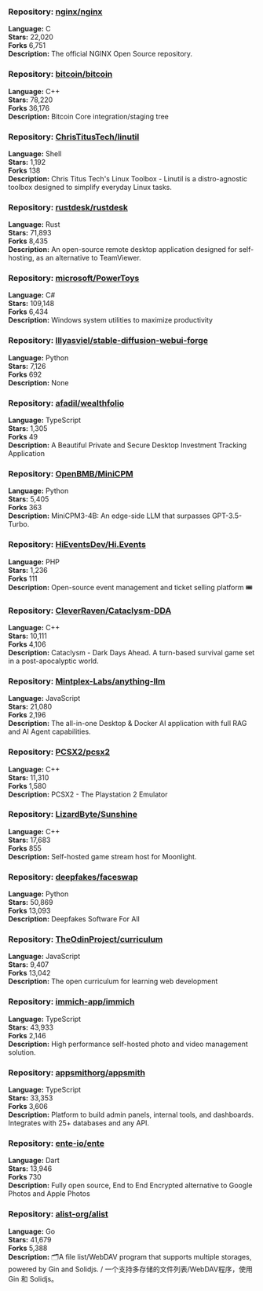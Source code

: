### **Repository:** [nginx/nginx](https://github.com/nginx/nginx)  

**Language:** C  
**Stars:** 22,020  
**Forks** 6,751  
**Description:** The official NGINX Open Source repository.  

### **Repository:** [bitcoin/bitcoin](https://github.com/bitcoin/bitcoin)  

**Language:** C++  
**Stars:** 78,220  
**Forks** 36,176  
**Description:** Bitcoin Core integration/staging tree  

### **Repository:** [ChrisTitusTech/linutil](https://github.com/ChrisTitusTech/linutil)  

**Language:** Shell  
**Stars:** 1,192  
**Forks** 138  
**Description:** Chris Titus Tech's Linux Toolbox - Linutil is a distro-agnostic toolbox designed to simplify everyday Linux tasks.  

### **Repository:** [rustdesk/rustdesk](https://github.com/rustdesk/rustdesk)  

**Language:** Rust  
**Stars:** 71,893  
**Forks** 8,435  
**Description:** An open-source remote desktop application designed for self-hosting, as an alternative to TeamViewer.  

### **Repository:** [microsoft/PowerToys](https://github.com/microsoft/PowerToys)  

**Language:** C#  
**Stars:** 109,148  
**Forks** 6,434  
**Description:** Windows system utilities to maximize productivity  

### **Repository:** [lllyasviel/stable-diffusion-webui-forge](https://github.com/lllyasviel/stable-diffusion-webui-forge)  

**Language:** Python  
**Stars:** 7,126  
**Forks** 692  
**Description:** None  

### **Repository:** [afadil/wealthfolio](https://github.com/afadil/wealthfolio)  

**Language:** TypeScript  
**Stars:** 1,305  
**Forks** 49  
**Description:** A Beautiful Private and Secure Desktop Investment Tracking Application  

### **Repository:** [OpenBMB/MiniCPM](https://github.com/OpenBMB/MiniCPM)  

**Language:** Python  
**Stars:** 5,405  
**Forks** 363  
**Description:** MiniCPM3-4B: An edge-side LLM that surpasses GPT-3.5-Turbo.  

### **Repository:** [HiEventsDev/Hi.Events](https://github.com/HiEventsDev/Hi.Events)  

**Language:** PHP  
**Stars:** 1,236  
**Forks** 111  
**Description:** Open-source event management and ticket selling platform 🎟️  

### **Repository:** [CleverRaven/Cataclysm-DDA](https://github.com/CleverRaven/Cataclysm-DDA)  

**Language:** C++  
**Stars:** 10,111  
**Forks** 4,106  
**Description:** Cataclysm - Dark Days Ahead. A turn-based survival game set in a post-apocalyptic world.  

### **Repository:** [Mintplex-Labs/anything-llm](https://github.com/Mintplex-Labs/anything-llm)  

**Language:** JavaScript  
**Stars:** 21,080  
**Forks** 2,196  
**Description:** The all-in-one Desktop & Docker AI application with full RAG and AI Agent capabilities.  

### **Repository:** [PCSX2/pcsx2](https://github.com/PCSX2/pcsx2)  

**Language:** C++  
**Stars:** 11,310  
**Forks** 1,580  
**Description:** PCSX2 - The Playstation 2 Emulator  

### **Repository:** [LizardByte/Sunshine](https://github.com/LizardByte/Sunshine)  

**Language:** C++  
**Stars:** 17,683  
**Forks** 855  
**Description:** Self-hosted game stream host for Moonlight.  

### **Repository:** [deepfakes/faceswap](https://github.com/deepfakes/faceswap)  

**Language:** Python  
**Stars:** 50,869  
**Forks** 13,093  
**Description:** Deepfakes Software For All  

### **Repository:** [TheOdinProject/curriculum](https://github.com/TheOdinProject/curriculum)  

**Language:** JavaScript  
**Stars:** 9,407  
**Forks** 13,042  
**Description:** The open curriculum for learning web development  

### **Repository:** [immich-app/immich](https://github.com/immich-app/immich)  

**Language:** TypeScript  
**Stars:** 43,933  
**Forks** 2,146  
**Description:** High performance self-hosted photo and video management solution.  

### **Repository:** [appsmithorg/appsmith](https://github.com/appsmithorg/appsmith)  

**Language:** TypeScript  
**Stars:** 33,353  
**Forks** 3,606  
**Description:** Platform to build admin panels, internal tools, and dashboards. Integrates with 25+ databases and any API.  

### **Repository:** [ente-io/ente](https://github.com/ente-io/ente)  

**Language:** Dart  
**Stars:** 13,946  
**Forks** 730  
**Description:** Fully open source, End to End Encrypted alternative to Google Photos and Apple Photos  

### **Repository:** [alist-org/alist](https://github.com/alist-org/alist)  

**Language:** Go  
**Stars:** 41,679  
**Forks** 5,388  
**Description:** 🗂️A file list/WebDAV program that supports multiple storages, powered by Gin and Solidjs. / 一个支持多存储的文件列表/WebDAV程序，使用 Gin 和 Solidjs。  

